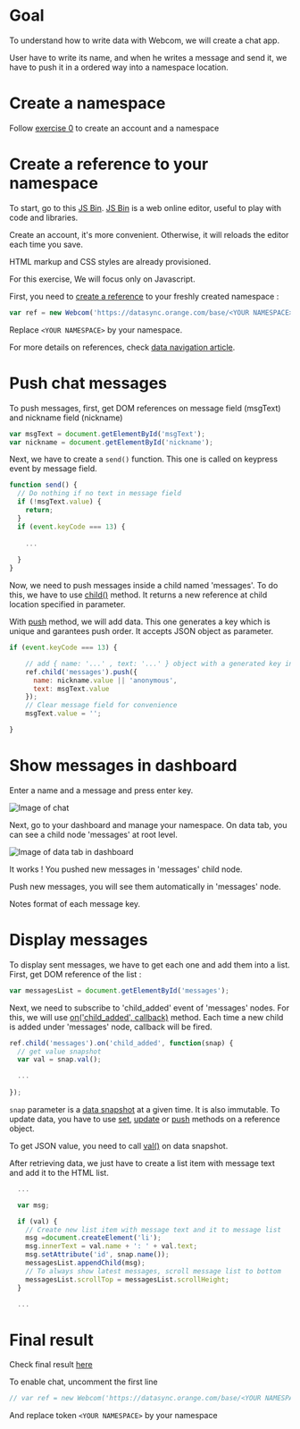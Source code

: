 # Goal

To understand how to write data with Webcom, we will create a chat app.

User have to write its name, and when he writes a message and send it, we have to push it in a ordered way into a namespace location.

# Create a namespace

Follow [exercise 0](https://github.com/webcom-components/tutorials/blob/master/ex0/README.md) to create an account and a namespace

# Create a reference to your namespace

To start, go to this [JS Bin](https://jsbin.com/gejebif/edit?js,output). [JS Bin](https://jsbin.com) is a web online editor, useful to play with code and libraries.

Create an account, it's more convenient. Otherwise, it will reloads the editor each time you save.

HTML markup and CSS styles are already provisioned.

For this exercise, We will focus only on Javascript.

First, you need to [create a reference](https://datasync.orange.com/doc/Webcom.html) to your freshly created namespace :

```javascript
var ref = new Webcom('https://datasync.orange.com/base/<YOUR NAMESPACE>');
```

Replace `<YOUR NAMESPACE>` by your namespace.

For more details on references, check [data navigation article](https://datasync.orange.com/doc/tutorial-data-navigation.html).


# Push chat messages

To push messages, first, get DOM references on message field (msgText) and nickname field (nickname)

```javascript
var msgText = document.getElementById('msgText');
var nickname = document.getElementById('nickname');
```

Next, we have to create a `send()` function. This one is called on keypress event by message field.

```javascript
function send() {
  // Do nothing if no text in message field
  if (!msgText.value) {
    return;
  }
  if (event.keyCode === 13) {
  
	...
	
  }
}
```

Now, we need to push messages inside a child named 'messages'. To do this, we have to use [child(<location>)](https://datasync.orange.com/doc/Webcom.html#child) method. 
It returns a new reference at child location specified in parameter.

With [push](https://datasync.orange.com/doc/Webcom.html#push) method, we will add data. This one generates a key which is unique and garantees push order. 
It accepts JSON object as parameter.

```javascript
if (event.keyCode === 13) {

	// add { name: '...' , text: '...' } object with a generated key into 'messages' node
	ref.child('messages').push({
	  name: nickname.value || 'anonymous',
	  text: msgText.value
	});
	// Clear message field for convenience
	msgText.value = '';    

}
```

# Show messages in dashboard

Enter a name and a message and press enter key.

![Image of chat](https://raw.githubusercontent.com/webcom-components/tutorials/master/ex2/chat.png)

Next, go to your dashboard and manage your namespace. On data tab, you can see a child node 'messages' at root level. 

![Image of data tab in dashboard](https://raw.githubusercontent.com/webcom-components/tutorials/master/ex2/dashboard.png)

It works ! You pushed new messages in 'messages' child node.

Push new messages, you will see them automatically in 'messages' node.

Notes format of each message key.

# Display messages

To display sent messages, we have to get each one and add them into a list. 
First, get DOM reference of the list :

```javascript
var messagesList = document.getElementById('messages');
```

Next, we need to subscribe to 'child_added' event of 'messages' nodes. 
For this, we will use [on('child_added', callback)](https://datasync.orange.com/doc/Webcom.html#on) method.
Each time a new child is added under 'messages' node, callback will be fired.

```javascript
ref.child('messages').on('child_added', function(snap) {
  // get value snapshot
  var val = snap.val();

  ...
  
});
```

`snap` parameter is a [data snapshot](https://datasync.orange.com/doc/api.DataSnapshot.html) at a given time.
It is also immutable. To update data, you have to use [set](https://datasync.orange.com/doc/Webcom.html#set), 
[update](https://datasync.orange.com/doc/Webcom.html#update) or 
[push](https://datasync.orange.com/doc/Webcom.html#push) methods on a reference object.

To get JSON value, you need to call [val()](https://datasync.orange.com/doc/api.DataSnapshot.html#val) on data snapshot.

After retrieving data, we just have to create a list item with message text and add it to the HTML list.

```javascript
  ...

  var msg;

  if (val) {
  	// Create new list item with message text and it to message list
    msg =document.createElement('li');
    msg.innerText = val.name + ': ' + val.text;
    msg.setAttribute('id', snap.name());
    messagesList.appendChild(msg);
    // To always show latest messages, scroll message list to bottom
    messagesList.scrollTop = messagesList.scrollHeight;
  }

  ...
```

# Final result

Check final result [here](https://jsbin.com/tevovo/edit?js,output)

To enable chat, uncomment the first line 

```javascript
// var ref = new Webcom('https://datasync.orange.com/base/<YOUR NAMESPACE>');
```

And replace token `<YOUR NAMESPACE>` by your namespace